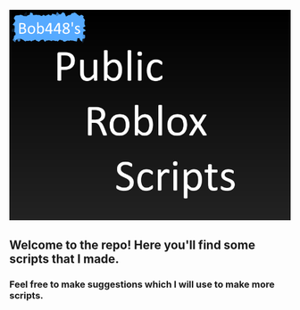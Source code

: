 ![Title Image](./assets/img.png)

## Welcome to the repo! Here you'll find some scripts that I made.

### Feel free to make suggestions which I will use to make more scripts.
